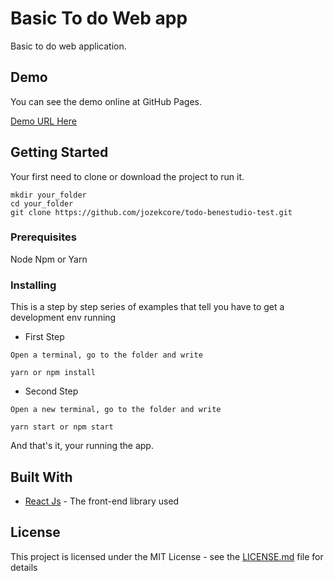 # Basic To do Web app

Basic to do web application.

## Demo

You can see the demo online at GitHub Pages.

[Demo URL Here](http://jozekcore.github.io/todo-benestudio-test)

## Getting Started

Your first need to clone or download the project to run it. 

```
mkdir your_folder
cd your_folder
git clone https://github.com/jozekcore/todo-benestudio-test.git
```

### Prerequisites

Node
Npm or Yarn

### Installing

This is a step by step series of examples that tell you have to get a development env running

 * First Step

```
Open a terminal, go to the folder and write

yarn or npm install
```

* Second Step

```
Open a new terminal, go to the folder and write

yarn start or npm start
```

And that's it, your running the app.


## Built With

* [React Js](https://reactjs.org/) - The front-end library used

## License

This project is licensed under the MIT License - see the [LICENSE.md](LICENSE.md) file for details
